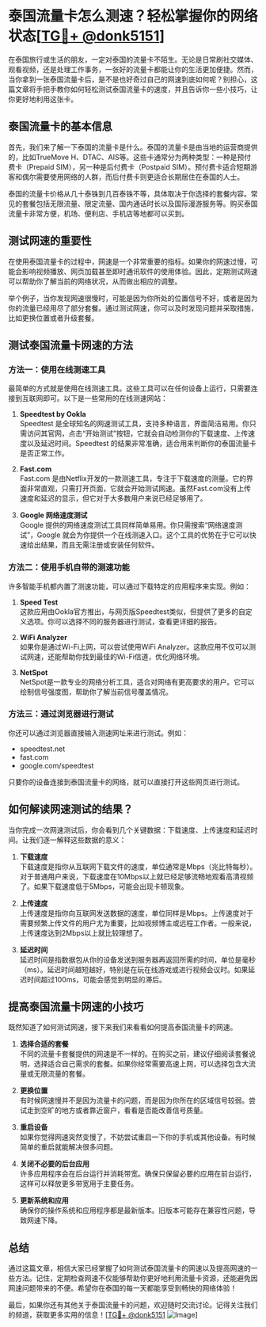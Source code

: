 # 泰国流量卡怎么测速？轻松掌握你的网络状态[[TG💪+ @donk5151](https://t.me/s/donk5151)]

在泰国旅行或生活的朋友，一定对泰国的流量卡不陌生。无论是日常刷社交媒体、观看视频，还是处理工作事务，一张好的流量卡都能让你的生活更加便捷。然而，当你拿到一张泰国流量卡后，是不是也好奇过自己的网速到底如何呢？别担心，这篇文章将手把手教你如何轻松测试泰国流量卡的速度，并且告诉你一些小技巧，让你更好地利用这张卡。

## 泰国流量卡的基本信息

首先，我们来了解一下泰国的流量卡是什么。泰国的流量卡是由当地的运营商提供的，比如TrueMove H、DTAC、AIS等。这些卡通常分为两种类型：一种是预付费卡（Prepaid SIM），另一种是后付费卡（Postpaid SIM）。预付费卡适合短期游客和偶尔需要使用网络的人群，而后付费卡则更适合长期居住在泰国的人士。

泰国的流量卡价格从几十泰铢到几百泰铢不等，具体取决于你选择的套餐内容。常见的套餐包括无限流量、限定流量、国内通话时长以及国际漫游服务等。购买泰国流量卡非常方便，机场、便利店、手机店等地都可以买到。

## 测试网速的重要性

在使用泰国流量卡的过程中，网速是一个非常重要的指标。如果你的网速过慢，可能会影响视频播放、网页加载甚至即时通讯软件的使用体验。因此，定期测试网速可以帮助你了解当前的网络状况，从而做出相应的调整。

举个例子，当你发现网速很慢时，可能是因为你所处的位置信号不好，或者是因为你的流量已经用尽了部分套餐。通过测试网速，你可以及时发现问题并采取措施，比如更换位置或者升级套餐。

## 测试泰国流量卡网速的方法

### 方法一：使用在线测速工具

最简单的方式就是使用在线测速工具。这些工具可以在任何设备上运行，只需要连接到互联网即可。以下是一些常用的在线测速网站：

1. **Speedtest by Ookla**  
   Speedtest 是全球知名的网速测试工具，支持多种语言，界面简洁易用。你只需访问其官网，点击“开始测试”按钮，它就会自动检测你的下载速度、上传速度以及延迟时间。Speedtest 的结果非常准确，适合用来判断你的泰国流量卡是否正常工作。

2. **Fast.com**  
   Fast.com 是由Netflix开发的一款测速工具，专注于下载速度的测量。它的界面非常直观，只需打开页面，它就会开始测试网速。虽然Fast.com没有上传速度和延迟的显示，但它对于大多数用户来说已经足够用了。

3. **Google 网络速度测试**  
   Google 提供的网络速度测试工具同样简单易用。你只需搜索“网络速度测试”，Google 就会为你提供一个在线测速入口。这个工具的优势在于它可以快速给出结果，而且无需注册或安装任何软件。

### 方法二：使用手机自带的测速功能

许多智能手机都内置了测速功能，可以通过下载特定的应用程序来实现。例如：

1. **Speed Test**  
   这款应用由Ookla官方推出，与网页版Speedtest类似，但提供了更多的自定义选项。你可以选择不同的服务器进行测试，查看更详细的报告。

2. **WiFi Analyzer**  
   如果你是通过Wi-Fi上网，可以尝试使用WiFi Analyzer。这款应用不仅可以测试网速，还能帮助你找到最佳的Wi-Fi信道，优化网络环境。

3. **NetSpot**  
   NetSpot是一款专业的网络分析工具，适合对网络有更高要求的用户。它可以绘制信号强度图，帮助你了解当前信号覆盖情况。

### 方法三：通过浏览器进行测试

你还可以通过浏览器直接输入测速网址来进行测试。例如：

- speedtest.net
- fast.com
- google.com/speedtest

只要你的设备连接到泰国流量卡的网络，就可以直接打开这些网页进行测试。

## 如何解读网速测试的结果？

当你完成一次网速测试后，你会看到几个关键数据：下载速度、上传速度和延迟时间。让我们逐一解释这些数据的意义：

1. **下载速度**  
   下载速度是指你从互联网下载文件的速度，单位通常是Mbps（兆比特每秒）。对于普通用户来说，下载速度在10Mbps以上就已经足够流畅地观看高清视频了。如果下载速度低于5Mbps，可能会出现卡顿现象。

2. **上传速度**  
   上传速度是指你向互联网发送数据的速度，单位同样是Mbps。上传速度对于需要频繁上传文件的用户尤为重要，比如视频博主或远程工作者。一般来说，上传速度达到2Mbps以上就比较理想了。

3. **延迟时间**  
   延迟时间是指数据包从你的设备发送到服务器再返回所需的时间，单位是毫秒（ms）。延迟时间越短越好，特别是在玩在线游戏或进行视频会议时。如果延迟时间超过100ms，可能会感觉到明显的滞后。

## 提高泰国流量卡网速的小技巧

既然知道了如何测试网速，接下来我们来看看如何提高泰国流量卡的网速。

1. **选择合适的套餐**  
   不同的流量卡套餐提供的网速是不一样的。在购买之前，建议仔细阅读套餐说明，选择适合自己需求的套餐。如果你经常需要高速上网，可以选择包含大流量或无限流量的套餐。

2. **更换位置**  
   有时候网速慢并不是因为流量卡的问题，而是因为你所在的区域信号较弱。尝试走到空旷的地方或者靠近窗户，看看是否能改善信号质量。

3. **重启设备**  
   如果你觉得网速突然变慢了，不妨尝试重启一下你的手机或其他设备。有时候简单的重启就能解决很多问题。

4. **关闭不必要的后台应用**  
   许多应用程序会在后台运行并消耗带宽。确保只保留必要的应用在前台运行，这样可以释放更多带宽用于主要任务。

5. **更新系统和应用**  
   确保你的操作系统和应用程序都是最新版本。旧版本可能存在兼容性问题，导致网速下降。

## 总结

通过这篇文章，相信大家已经掌握了如何测试泰国流量卡的网速以及提高网速的一些方法。记住，定期检查网速不仅能够帮助你更好地利用流量卡资源，还能避免因网速问题带来的不便。希望你在泰国的每一天都能享受到畅快的网络体验！

最后，如果你还有其他关于泰国流量卡的问题，欢迎随时交流讨论。记得关注我们的频道，获取更多实用的信息！[[TG💪+ @donk5151](https://t.me/s/donk5151) ![Image](https://i.postimg.cc/rwNCRYN7/Snipaste-2025-04-30-17-27-05.png)]